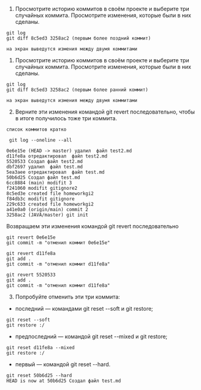 1. Просмотрите историю коммитов в своём проекте и выберите три случайных коммита. Просмотрите изменения, которые были в них сделаны.
```
git log
git diff 8c5ed3 3258ac2 (первым более поздний коммит)

на экран выведутся измения между двумя коммитами
```
1. Просмотрите историю коммитов в своём проекте и выберите три случайных коммита. Просмотрите изменения, которые были в них сделаны.
```
git log
git diff 8c5ed3 3258ac2 (первым более ранний коммит)

на экран выведутся измения между двумя коммитами
```
2. Верните эти изменения командой git revert последовательно, чтобы в итоге получилось тоже три коммита.
```
список коммитов кратко 

 git log --oneline --all

0e6e15e (HEAD -> master) удалил  файл test2.md
d11fe8a отредактировал  файл test2.md
5520533 Создал файл test2.md
dbf2697 удалил  файл test.md
5ea3aee отредактировал  файл test.md
50b6d25 Создал файл test.md
6cc8884 (main) modifit 3
f241060 modifit gitignore2
8c5ed3e created file homeworkgi2
f84db3c modifit gitignore
229c633 created file homeworkgi2
a41e0a0 (origin/main) commit 2
3258ac2 (JAVA/master) git init
```
Возвращаем эти изменения командой git revert последовательно

```
git revert 0e6e15e
git commit -m "отменил коммит 0e6e15e"

git revert d11fe8a
git add .
git commit -m "отменил коммит d11fe8a"

git revert 5520533
git add .
git commit -m "отменил коммит d11fe8a"
```

3. Попробуйте отменить эти три коммита:
* последний — командами git reset --soft и git restore;
```
git reset --soft
git restore :/
```

* предпоследний — командой git reset --mixed и git restore;
```
git reset d11fe8a --mixed
git restore :/
```

* первый — командой git reset --hard.
```
git reset 50b6d25 --hard
HEAD is now at 50b6d25 Создал файл test.md
```


